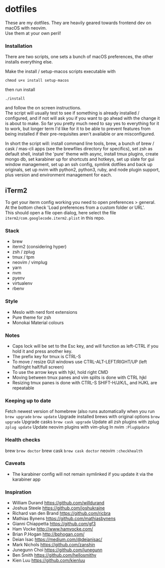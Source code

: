 # dotfiles

These are my dotfiles. They are heavily geared towards frontend dev on macOS with neovim.  
Use them at your own peril!

### Installation

There are two scripts, one sets a bunch of macOS preferences, the other installs everything else.

Make the install / setup-macos scripts executable with
```
chmod u+x install setup-macos
```
then run install
```
./install
```
and follow the on screen instructions.  
The script will usually test to see if something is already installed / configured, and if not will ask you if you want to go ahead with the change it is about to make. So far you pretty much need to say yes to everything for it to work, but longer term I'd like for it to be able to prevent features from being installed if their pre-requisites aren't available or are misconfigured.

In short the script will: install command line tools, brew, a bunch of brew / cask / mas-cli apps (see the brewfiles directory for specifics), set zsh as default shell, install the 'pure' theme with async, install tmux plugins, create mongo db, set karabiner up for shortcuts and hotkeys, set up slate for gui window management, set up an ssh config, symlink dotfiles and back up originals, set up nvim with python2, python3, ruby, and node plugin support, plus version and environment management for each. 

## iTerm2

To get your iterm config working you need to open preferences > general.  
At the bottom check 'Load preferences from a custom folder or URL'.  
This should open a file open dialog, here select the file
`iterm2/com.googlecode.iterm2.plist` in this repo.

### Stack

- brew
- iterm2 (considering hyper)
- zsh / zplug
- tmux / tpm
- neovim / vimplug
- yarn
- nvm
- pyenv
- virtualenv
- rbenv

### Style

- Meslo with nerd font extensions
- Pure theme for zsh
- Monokai Material colours

### Notes

- Caps lock will be set to the Esc key, and will function as left-CTRL if you hold it and press another key.
- The prefix key for tmux is CTRL-S
- To move / resize GUI windows use CTRL-ALT-LEFT/RIGHT/UP (left half/right half/full screen)
- To use the arrow keys with hjkl, hold right CMD
- Moving between tmux panes and vim splits is done with CTRL hjkl
- Resizing tmux panes is done with CTRL-S SHIFT-H/J/K/L, and HJKL are repeatable

### Keeping up to date

Fetch newest version of homebrew (also runs automatically when you run `brew upgrade`
`brew update`
Upgrade installed brews with original options
`brew upgrade`
Upgrade casks
`brew cask upgrade`
Update all zsh plugins with zplug
`zplug update`
Update neovim plugins with vim-plug
In nvim `:PlugUpdate`

### Health checks

brew
`brew doctor`
brew cask
`brew cask doctor`
neovim
`:checkhealth`

### Caveats

- The karabiner config will not remain symlinked if you update it via the karabiner app

### Inspiration

- William Durand https://github.com/willdurand
- Joshua Steele https://github.com/joshukraine
- Richard van den Brand https://github.com/ricbra
- Mathias Bynens https://github.com/mathiasbynens
- Gianni Chiappetta https://github.com/gf3
- Ham Vocke http://www.hamvocke.com/
- Brian P.Hogan http://bphogan.com/
- Deian Isac https://medium.com/@deianisac/
- Mark Nichols https://github.com/zanshin
- Junegunn Choi https://github.com/junegunn
- Ben Smith https://github.com/hellosmithy
- Kien Luu https://github.com/kienluu
